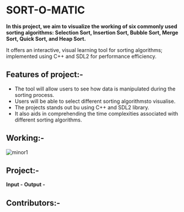 # SORT-O-MATIC
**In this project, we aim to visualize the working of six commonly used sorting algorithms: Selection Sort, Insertion Sort, Bubble Sort, Merge Sort, Quick Sort, and Heap Sort.**

It offers an interactive, visual learning tool for sorting algorithms; implemented using C++ and SDL2 for performance efficiency.

## Features of project:-
- The tool will allow users to see how data is manipulated during the sorting process.
- Users will be able to select different sorting algorithmsto visualise.
- The projects stands out bu using C++ and SDL2 library.
- It also aids in comprehending the time complexities associated with different sorting algorithms.

## Working:-

![minor1](https://github.com/user-attachments/assets/2048c6dd-e125-4887-b70f-6469e7f45867)

## Project:- 
**Input -**
**Output -**


## Contributors:-
